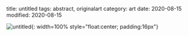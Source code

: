 title: untitled
tags: abstract, originalart
category: art 
date: 2020-08-15
modified: 2020-08-15

![untitled]({static}/images/untitled1.png){: width=100% style="float:center; padding:16px"}    
